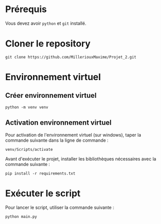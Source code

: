 # Prérequis

Vous devez avoir `python` et `git` installé.


# Cloner le repository
```
git clone https://github.com/MilleriouxMaxime/Projet_2.git
```

# Environnement virtuel

## Créer environnement virtuel
```
python -m venv venv
```

## Activation environnement virtuel
Pour activation de l'environnement virtuel (sur windows), taper la commande suivante dans la ligne de commande :
```
venv/Scripts/activate
```

Avant d'exécuter le projet, installer les bibliothèques nécessaires avec la commande suivante :
```
pip install -r requirements.txt
```
# Exécuter le script
Pour lancer le script, utiliser la commande suivante :
```
python main.py
```